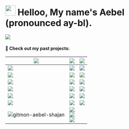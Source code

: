 # <img  src="https://media1.giphy.com/media/v1.Y2lkPTc5MGI3NjExeXdkb2xkY2QwYm56eTk5YzFyc2d5ZmpxcG9renZmMjRqcXN1dzB3cSZlcD12MV9pbnRlcm5hbF9naWZfYnlfaWQmY3Q9cw/sNC71wDxPr0CgGB8zX/giphy.gif" width="32" height="32" allowFullScreen/>  Helloo, My name's Aebel (pronounced ay-bl).  
![][visits]
#### 🔭 Check out my past projects:
| ![][col-img]| ![][col-img]  | ![][col-img] |
|-|-|-|
|[![][img-1]][dep-1] | [![][img-2]][dep-2] |  [![][img-3]][dep-3] | 
|[![][github-badge]][src-1] |[![][github-badge]][src-2] | [![][github-badge]][src-3] |
|[![][img-4]][dep-4]| [![][img-5]][dep-5] | [![][img-6]][dep-6] |
|[![][github-badge]][src-4] | [![][github-badge]][src-5] | [![][github-badge]][src-6] |
| [![][img-7]][dep-7] | [![][img-8]][dep-8] | [![][img-9]][dep-9] |
| [![][github-badge]][src-7] | [![][github-badge]][src-8]| [![][github-badge]][src-9] |
|![gitmon-aebel-shajan](https://github.com/user-attachments/assets/51f7b771-79d3-4b6e-b35b-df2771dedd8f)|  [![][linked-in]][linked-in-src] <br> [![][hacker-rank]][hacker-rank-src] <br> [![][free-code-camp]][free-code-camp-src]

<!--
#### 
|🍳 Skills| ![][col-img]|
|-|-|
|**Languages**|![][java-badge]![][cpp-badge]![][js-badge]![][python-badge] |
|**Databases**|![][postgres-badge]|
|**Tools**|![][vscode-badge]![][intellij-badge]![][git-badge]![][vercel-badge]|

|📚Libraries| ![][col-img]|
|-|-|
|**Javascript**|![][react-badge]![][webpack-badge]![][threejs-badge]|
|**Java**|![][spring-badge]|
|**Python**|![][tensorflow-badge]![][scipy-badge]![][pandas-badge]![][matplotlib-badge]![][keras-badge]|
-->

<!-- Assets -->
  <!-- Other stuff -->
  [visits]: https://visit-counter.vercel.app/counter.png?page=https%3A%2F%2Fgithub.com%2FAebel-Shajan&s=40&c=000000&bg=00000000&no=5&ff=linebeam&tb=Visits%3A+&ta=
  
  <!-- For equal columns -->
  [col-img]: https://github.com/user-attachments/assets/fd52a5cf-d0c2-43dd-b53f-7762c124308d


  <!-- Project deployments -->
  [dep-1]: https://gitmon-card-generator.vercel.app
  [dep-2]: https://wocket-weague.vercel.app
  [dep-3]: https://strong.streamlit.app
  [dep-4]: https://chromewebstore.google.com/detail/scroll-minimap-for-chatgp/apekbedjllgmacohbcckgipfhjddehkf
  [dep-5]: https://aebel-shajan.github.io/
  [dep-6]: https://chromewebstore.google.com/detail/subway-surfers-screen-rea/jcijfneifjnhbgahlokgkmpcnocgpegd
  [dep-7]: https://chromewebstore.google.com/detail/contents-panel-for-fcc/cmogdnmmkblhlbdbppfahmclekapmdjo
  [dep-8]: https://driftin-deliveries.vercel.app/
  [dep-9]: https://chromewebstore.google.com/detail/youtube-multitasker/hmaalghckkjijjekbglkebnjhdcebojh
  
  <!-- Project links -->
  [src-1]:https://github.com/Aebel-Shajan/gitmon-card-generator
  [src-2]:https://github.com/Aebel-Shajan/Wocket-Weague
  [src-3]:https://github.com/Aebel-Shajan/gym-data-analysis
  [src-4]:https://github.com/Aebel-Shajan/scroll-minimap-for-chatgpt
  [src-5]:https://github.com/Aebel-Shajan/aebel-shajan.github.io
  [src-6]:https://github.com/Aebel-Shajan/subway_surfers_screen_reader
  [src-7]:https://github.com/Aebel-Shajan/FreeCodeCamp-Contents-Chrome-Extension
  [src-8]:https://github.com/Aebel-Shajan/Driftin-Deliveries
  [src-9]:https://github.com/Aebel-Shajan/youtube-multitasker
  
  <!-- Project thumbnails -->
  [img-1]:https://raw.github.com/Aebel-Shajan/gitmon-card-generator/main/thumbnail.png
  [img-2]:https://raw.github.com/Aebel-Shajan/Wocket-Weague/main/thumbnail.png
  [img-3]:https://raw.github.com/Aebel-Shajan/gym-data-analysis/main/thumbnail.png
  [img-4]:https://raw.github.com/Aebel-Shajan/scroll-minimap-for-chatgpt/main/thumbnail.png
  [img-5]:https://raw.github.com/Aebel-Shajan/aebel-shajan.github.io/main/thumbnail.png
  [img-6]:https://raw.github.com/Aebel-Shajan/subway_surfers_screen_reader/main/thumbnail.png
  [img-7]:https://raw.github.com/Aebel-Shajan/FreeCodeCamp-Contents-Chrome-Extension/main/thumbnail.png
  [img-8]:https://raw.github.com/Aebel-Shajan/Driftin-Deliveries/main/thumbnail.png
  [img-9]: https://raw.githubusercontent.com/Aebel-Shajan/youtube-multitasker/main/thumbnail.png

  <!-- Socials -->
  [twitter]: https://img.shields.io/badge/X-000?logo=x&logoColor=fff&style=for-the-badge
  [twitter-src]: https://x.com/aebel_s
  [free-code-camp]: https://img.shields.io/badge/freeCodeCamp-0A0A23?logo=freecodecamp&logoColor=fff&style=for-the-badge
  [free-code-camp-src]:https://www.freecodecamp.org/Aebel 
  [hacker-rank]: https://img.shields.io/badge/HackerRank-00EA64?logo=hackerrank&logoColor=000&style=for-the-badge
  [hacker-rank-src]: https://www.hackerrank.com/profile/aebelshajan_work
  [linked-in]: https://img.shields.io/badge/LinkedIn-0A66C2?logo=linkedin&logoColor=fff&style=for-the-badge
  [linked-in-src]:https://www.linkedin.com/in/aebel-shajan/ 

  <!-- Badges -->   
  [github-badge]: https://img.shields.io/badge/GitHub-181717?logo=github&logoColor=fff&style=for-the-badge
  [java-badge]: https://img.shields.io/badge/java-%23ED8B00.svg?style=for-the-badge&logo=openjdk&logoColor=white
  [cpp-badge]: https://img.shields.io/badge/c++-%2300599C.svg?style=for-the-badge&logo=c%2B%2B&logoColor=white
  [js-badge]: https://img.shields.io/badge/javascript-%23323330.svg?style=for-the-badge&logo=javascript&logoColor=%23F7DF1E
  [python-badge]: https://img.shields.io/badge/python-3670A0?style=for-the-badge&logo=python&logoColor=ffdd54
  [postgres-badge]: https://img.shields.io/badge/postgres-%23316192.svg?style=for-the-badge&logo=postgresql&logoColor=white
  [vscode-badge]: https://img.shields.io/badge/Visual%20Studio%20Code-0078d7.svg?style=for-the-badge&logo=visual-studio-code&logoColor=white
  [intellij-badge]: https://img.shields.io/badge/IntelliJIDEA-000000.svg?style=for-the-badge&logo=intellij-idea&logoColor=white
  [git-badge]: https://img.shields.io/badge/git-%23F05033.svg?style=for-the-badge&logo=git&logoColor=white
  [vercel-badge]: https://img.shields.io/badge/vercel-%23000000.svg?style=for-the-badge&logo=vercel&logoColor=white
  [react-badge]: https://img.shields.io/badge/react-%2320232a.svg?style=for-the-badge&logo=react&logoColor=%2361DAFB
  [webpack-badge]: https://img.shields.io/badge/webpack-%238DD6F9.svg?style=for-the-badge&logo=webpack&logoColor=black
  [threejs-badge]: https://img.shields.io/badge/threejs-black?style=for-the-badge&logo=three.js&logoColor=white
  [spring-badge]: https://img.shields.io/badge/spring-%236DB33F.svg?style=for-the-badge&logo=spring&logoColor=white
  [tensorflow-badge]: https://img.shields.io/badge/TensorFlow-%23FF6F00.svg?style=for-the-badge&logo=TensorFlow&logoColor=white
  [scipy-badge]: https://img.shields.io/badge/SciPy-%230C55A5.svg?style=for-the-badge&logo=scipy&logoColor=%white
  [pandas-badge]: https://img.shields.io/badge/pandas-%23150458.svg?style=for-the-badge&logo=pandas&logoColor=white
  [matplotlib-badge]: https://img.shields.io/badge/Matplotlib-%23ffffff.svg?style=for-the-badge&logo=Matplotlib&logoColor=black
  [keras-badge]: https://img.shields.io/badge/Keras-%23D00000.svg?style=for-the-badge&logo=Keras&logoColor=white

<!--
**Aebel-Shajan/Aebel-Shajan** is a ✨ _special_ ✨ repository because its `README.md` (this file) appears on your GitHub profile.

Here are some ideas to get you started:

- 🔭 I’m currently working on ...
- 
- 👯 I’m looking to collaborate on ...
- 🤔 I’m looking for help with ...
- 💬 Ask me about ...
- 📫 How to reach me: ...
- 😄 Pronouns: ...
- ⚡ Fun fact: ...
-->
